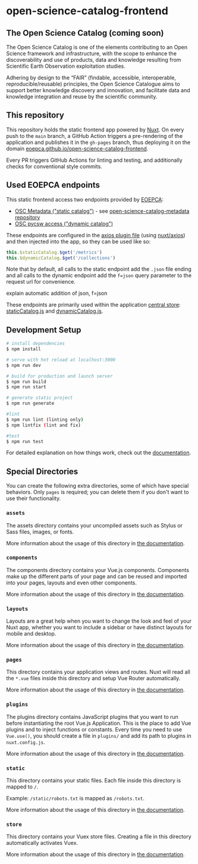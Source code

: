 # open-science-catalog-frontend

## The Open Science Catalog (coming soon)
The Open Science Catalog is one of the elements contributing to an Open Science framework and infrastructure, with the scope to enhance the discoverability and use of products, data and knowledge resulting from Scientific Earth Observation exploitation studies.

Adhering by design to the “FAIR” (findable, accessible, interoperable, reproducible/reusable) principles, the Open Science Catalogue aims to support better knowledge discovery and innovation, and facilitate data and knowledge integration and reuse by the scientific community.

## This repository
This repository holds the static frontend app powered by [Nuxt](https://nuxtjs.org/). On every push to the `main` branch, a GitHub Action triggers a pre-rendering of the application and publishes it in the `gh-pages` branch, thus deploying it on the domain [eoepca.github.io/open-science-catalog-frontend](https://eoepca.github.io/open-science-catalog-frontend/).

Every PR triggers GitHub Actions for linting and testing, and additionally checks for conventional style commits.
## Used EOEPCA endpoints
This static frontend access two endpoints provided by [EOEPCA](https://eoepca.org/):
- [OSC Metadata ("static catalog")](https://eoepca.github.io/open-science-catalog-metadata/) - see [open-science-catalog-metadata repository](https://github.com/EOEPCA/open-science-catalog-metadata)
- [OSC pycsw access ("dynamic catalog")](https://resource-catalogue.osc.develop.eoepca.org/)

These endpoints are configured in the [axios plugin file](./plugins/axios.js) (using [nuxt/axios](https://axios.nuxtjs.org/)) and then injected into the app, so they can be used like so: 
```js
this.$staticCatalog.$get('/metrics')
this.$dynamicCatalog.$get('/collections')
```

Note that by default, all calls to the static endpoint add the `.json` file ending and all calls to the dynamic endpoint add the `f=json` query parameter to the request url for convenience.

explain automatic addition of json, f=json

These endpoints are primarily used within the application [central store](./store/): [staticCatalog.js](./store/staticCatalog.js) and [dynamicCatalog.js](./store/dynamicCatalog.js).

## Development Setup

```bash
# install dependencies
$ npm install

# serve with hot reload at localhost:3000
$ npm run dev

# build for production and launch server
$ npm run build
$ npm run start

# generate static project
$ npm run generate

#lint
$ npm run lint (linting only)
$ npm lintfix (lint and fix)

#test
$ npm run test
```

For detailed explanation on how things work, check out the [documentation](https://nuxtjs.org).

## Special Directories

You can create the following extra directories, some of which have special behaviors. Only `pages` is required; you can delete them if you don't want to use their functionality.

### `assets`

The assets directory contains your uncompiled assets such as Stylus or Sass files, images, or fonts.

More information about the usage of this directory in [the documentation](https://nuxtjs.org/docs/2.x/directory-structure/assets).

### `components`

The components directory contains your Vue.js components. Components make up the different parts of your page and can be reused and imported into your pages, layouts and even other components.

More information about the usage of this directory in [the documentation](https://nuxtjs.org/docs/2.x/directory-structure/components).

### `layouts`

Layouts are a great help when you want to change the look and feel of your Nuxt app, whether you want to include a sidebar or have distinct layouts for mobile and desktop.

More information about the usage of this directory in [the documentation](https://nuxtjs.org/docs/2.x/directory-structure/layouts).


### `pages`

This directory contains your application views and routes. Nuxt will read all the `*.vue` files inside this directory and setup Vue Router automatically.

More information about the usage of this directory in [the documentation](https://nuxtjs.org/docs/2.x/get-started/routing).

### `plugins`

The plugins directory contains JavaScript plugins that you want to run before instantiating the root Vue.js Application. This is the place to add Vue plugins and to inject functions or constants. Every time you need to use `Vue.use()`, you should create a file in `plugins/` and add its path to plugins in `nuxt.config.js`.

More information about the usage of this directory in [the documentation](https://nuxtjs.org/docs/2.x/directory-structure/plugins).

### `static`

This directory contains your static files. Each file inside this directory is mapped to `/`.

Example: `/static/robots.txt` is mapped as `/robots.txt`.

More information about the usage of this directory in [the documentation](https://nuxtjs.org/docs/2.x/directory-structure/static).

### `store`

This directory contains your Vuex store files. Creating a file in this directory automatically activates Vuex.

More information about the usage of this directory in [the documentation](https://nuxtjs.org/docs/2.x/directory-structure/store).
